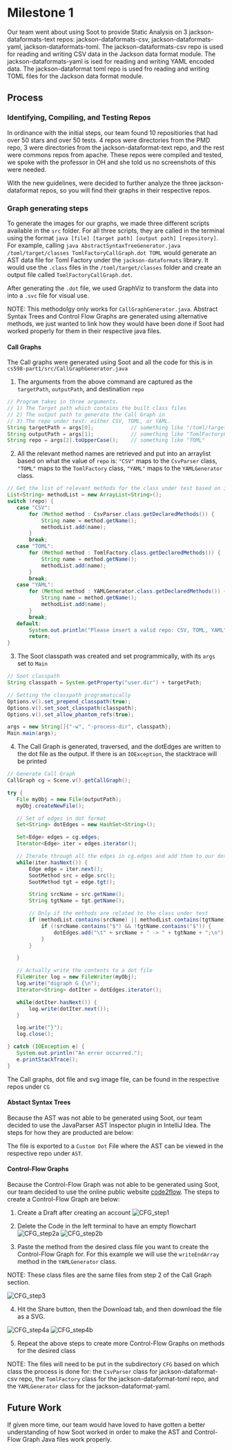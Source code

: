 # Milestone 1

Our team went about using Soot to provide Static Analysis on 3 jackson-dataformats-text repos: jackson-dataformats-csv, jackson-dataformats-yaml, jackson-dataformats-toml. The jackson-dataformats-csv repo is used for reading and writing CSV data in the Jackson data format module. The jackson-dataformats-yaml is ised for reading and writing YAML encoded data. The jackson-dataformat toml repo is used fro reading and writing TOML files for the Jackson data format module. 

## Process

### Identifying, Compiling, and Testing Repos
In ordinance with the initial steps, our team found 10 repositiories that had over 50 stars and over 50 tests. 4 repos were directories from the PMD repo, 3 were directories from the jackson-dataformat-text repo, and the rest were commons repos from apache. These repos were compiled and tested, we spoke with the professor in OH and she told us no screenshots of this were needed.

With the new guidelines, were decided to further analyze the three jackson-dataformat repos, so you will find their graphs in their respective repos.

### Graph generating steps

To generate the images for our graphs, we made three different scripts available in the `src` folder. For all three scripts, they are called in the terminal using the format `java [file] [target path] [output path] [repository]`.
For example, calling `java AbstractSyntaxTreeGenerator.java /toml/target/classes TomlFactoryCallGraph.dot TOML` would generate an AST data file for Toml Factory under the `jackson-dataformats` library. It would use the `.class` files in the
`/toml/target/classes` folder and create an output file called `TomlFactoryCallGraph.dot`.

After generating the `.dot` file, we used GraphViz to transform the data into into a `.svc` file for visual use.

NOTE: This methodolgy only works for `CallGraphGenerator.java`. Abstract Syntax Trees and Control Flow Graphs are generated using alternative methods, we just wanted to link how they would have been done if Soot had worked properly for them in their respective java files.

#### Call Graphs
The Call graphs were generated using Soot and all the code for this is in `cs598-part1/src/CallGraphGenerator.java`

1. The arguments from the above command are captured as the `targetPath`, `outputPath`, and destination `repo`

```java
// Program takes in three arguments.
// 1) The Target path which contains the built class files
// 2) The output path to generate the Call Graph in
// 3) The repo under test: either CSV, TOML, or YAML.
String targetPath = args[0];            // something like "/toml/target/classes"
String outputPath = args[1];            // something like "TomlFactoryCallGraph.dot"
String repo = args[2].toUpperCase();    // something like "TOML"
```

2. All the relevant method names are retrieved and put into an arraylist based on what the value of `repo` is: `"CSV"` maps to the `CsvParser` class, `"TOML"` maps to the `TomlFactory` class, `"YAML"` maps to the `YAMLGenerator` class.

```java
// Get the list of relevant methods for the class under test based on its repo
List<String> methodList = new ArrayList<String>();
switch (repo) {
   case "CSV":
       for (Method method : CsvParser.class.getDeclaredMethods()) {
           String name = method.getName();
           methodList.add(name);
       }
       break;
   case "TOML":
       for (Method method : TomlFactory.class.getDeclaredMethods()) {
           String name = method.getName();
           methodList.add(name);
       }
       break;
   case "YAML":
       for (Method method : YAMLGenerator.class.getDeclaredMethods()) {
           String name = method.getName();
           methodList.add(name);
       }
       break;
   default:
       System.out.println("Please insert a valid repo: CSV, TOML, YAML");
       return;
}
```
3. The Soot classpath was created and set programmically, with its `args` set to `Main`

```java
// Soot classpath
String classpath = System.getProperty("user.dir") + targetPath;

// Setting the classpath programatically
Options.v().set_prepend_classpath(true);
Options.v().set_soot_classpath(classpath);
Options.v().set_allow_phantom_refs(true);

args = new String[]{"-w", "-process-dir", classpath};
Main.main(args);
```

4. The Call Graph is generated, traversed, and the dotEdges are written to the dot file as the output. If there is an `IOException`, the stacktrace will be printed

```java
// Generate Call Graph
CallGraph cg = Scene.v().getCallGraph();

try {
   File myObj = new File(outputPath);
   myObj.createNewFile();

   // Set of edges in dot format
   Set<String> dotEdges = new HashSet<String>();

   Set<Edge> edges = cg.edges;
   Iterator<Edge> iter = edges.iterator();

   // Iterate through all the edges in cg.edges and add them to our dotEdges set
   while(iter.hasNext()) {
       Edge edge = iter.next();
       SootMethod src = edge.src();
       SootMethod tgt = edge.tgt();

       String srcName = src.getName();
       String tgtName = tgt.getName();

       // Only if the methods are related to the class under test
       if (methodList.contains(srcName) || methodList.contains(tgtName)) {
           if (!srcName.contains("$") && !tgtName.contains("$")) {
               dotEdges.add("\t" + srcName + " -> " + tgtName + ";\n");
           }
       }

   }

   // Actually write the contents to a dot file
   FileWriter log = new FileWriter(myObj);
   log.write("digraph G {\n");
   Iterator<String> dotIter = dotEdges.iterator();

   while(dotIter.hasNext()) {
       log.write(dotIter.next());
   }

   log.write("}");
   log.close();

} catch (IOException e) {
   System.out.println("An error occurred.");
   e.printStackTrace();
}
```

The Call graphs, dot file and svg image file, can be found in the respective repos under `CG`

#### Abstact Syntax Trees
Because the AST was not able to be generated using Soot, our team decided to use the JavaParser AST Inspector plugin in IntelliJ Idea. The steps for how they are producted are below:


The file is exported to a `Custom Dot` File where the AST can be viewed in the respective repo under `AST`.

#### Control-Flow Graphs
Because the Control-Flow Graph was not able to be generated using Soot, our team decided to use the online public website [code2flow](https://code2flow.com/). The steps to create a Control-Flow Graph are below:

1. Create a Draft after creating an account
![CFG_step1](.\markdown_images\CFG_step1.JPG)

2. Delete the Code in the left terminal to have an empty flowchart
![CFG_step2a](.\markdown_images\CFG_step2a.JPG)
![CFG_step2b](.\markdown_images\CFG_step2b.JPG)

3. Paste the method from the desired class file you want to create the Control-Flow Graph for. For this example we will use the `writeEndArray` method in the `YAMLGenerator` class. 

NOTE: These class files are the same files from step 2 of the Call Graph section.

![CFG_step3](.\markdown_images\CFG_step3.JPG)

4. Hit the Share button, then the Download tab, and then download the file as a SVG.

![CFG_step4a](.\markdown_images\CFG_step4a.JPG)
![CFG_step4b](.\markdown_images\CFG_step4b.JPG)

5. Repeat the above steps to create more Control-Flow Graphs on methods for the desired class

NOTE: The files will need to be put in the subdirectory `CFG` based on which class the process is done for: the `CsvParser` class for jackson-dataformat-csv repo, the `TomlFactory` class for the jackson-dataformat-toml repo, and the `YAMLGenerator` class for the jackson-dataformat-yaml.


## Future Work
If given more time, our team would have loved to have gotten a better understanding of how Soot worked in order to make the AST and Control-Flow Graph Java files work properly.